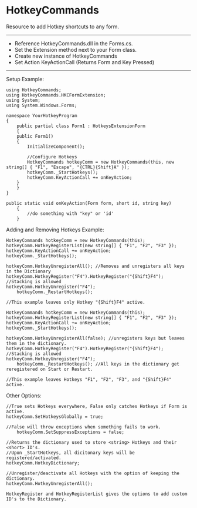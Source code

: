 # HotkeyCommands
Resource to add Hotkey shortcuts to any form.
________________________________________________________________

- Reference HotkeyCommands.dll in the Forms.cs.
- Set the Extension method next to your Form class.
- Create new instance of HotkeyCommands
- Set Action KeyActionCall (Returns Form and Key Pressed)
________________________________________________________________

Setup Example:

	using HotkeyCommands;
	using HotkeyCommands.HKCFormExtension;
	using System;
	using System.Windows.Forms;

	namespace YourHotkeyProgram
	{
	    public partial class Form1 : HotkeysExtensionForm
	    {
		public Form1()
		{
		    InitializeComponent();

		    //Configure Hotkeys
		    HotkeyCommands hotkeyComm = new HotkeyCommands(this, new string[] { "F1", "Escape", "{CTRL}{Shift}A" });
		    hotkeyComm._StartHotkeys();
		    hotkeyComm.KeyActionCall += onKeyAction;
		}
	    }
	}
	
	public static void onKeyAction(Form form, short id, string key)
        {
            //do something with "key" or 'id'
        }

Adding and Removing Hotkeys Example:

	HotkeyCommands hotkeyComm = new HotkeyCommands(this);
	hotkeyComm.HotkeyRegisterList(new string[] { "F1", "F2", "F3" });
	hotkeyComm.KeyActionCall += onKeyAction;
	hotkeyComm._StartHotkeys();
	
	hotkeyComm.HotkeyUnregisterAll(); //Removes and unregisters all keys in the Dictionary
	hotkeyComm.HotkeyRegister("F4").HotkeyRegister("{Shift}F4"); //Stacking is allowed
	hotkeyComm.HotkeyUnregister("F4");
        hotkeyComm._RestartHotkeys();
	
	//This example leaves only Hotkey "{Shift}F4" active.
	
	HotkeyCommands hotkeyComm = new HotkeyCommands(this);
	hotkeyComm.HotkeyRegisterList(new string[] { "F1", "F2", "F3" });
	hotkeyComm.KeyActionCall += onKeyAction;
	hotkeyComm._StartHotkeys();
	
	hotkeyComm.HotkeyUnregisterAll(false); //unregisters keys but leaves them in the dictionary.
	hotkeyComm.HotkeyRegister("F4").HotkeyRegister("{Shift}F4"); //Stacking is allowed
	hotkeyComm.HotkeyUnregister("F4");
        hotkeyComm._RestartHotkeys(); //All keys in the dictionary get reregistered on Start or Restart.
	
	//This example leaves Hotkeys "F1", "F2", "F3", and "{Shift}F4" active.


Other Options:
	
	//True sets Hotkeys everywhere, False only catches Hotkeys if Form is active.
	hotkeyComm.SetHotkeysGlobally = true;
	
	//False will throw exceptions when something fails to work.
        hotkeyComm.SetSuppressExceptions = false;
	
	//Returns the dictionary used to store <string> Hotkeys and their <short> ID's.
	//Upon _StartHotkeys, all dicitonary keys will be registered/activated.
	hotkeyComm.HotkeyDictionary;
	
	//Unregister/deactivate all Hotkeys with the option of keeping the dictionary.
	hotkeyComm.HotkeyUnregisterAll();
	
	HotkeyRegister and HotkeyRegisterList gives the options to add custom ID's to the Dictionary.
	
